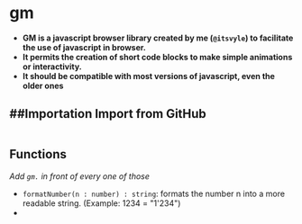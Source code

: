 # gm
* **GM is a javascript browser library created by me (`@itsvyle`) to facilitate the use of javascript in browser.**
* **It permits the creation of short code blocks to make simple animations or interactivity.**
* **It should be compatible with most versions of javascript, even the older ones**

##Importation
**Import from GitHub**
---
```html

```

## Functions
*Add `gm.` in front of every one of those*
* `formatNumber(n : number) : string`: formats the number n into a more readable string. (Example: 1234 = "1'234")
* 

